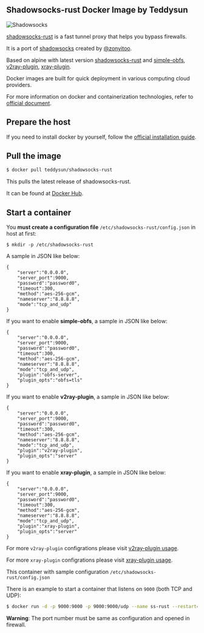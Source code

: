 ## Shadowsocks-rust Docker Image by Teddysun

![Shadowsocks](https://github.com/teddysun/shadowsocks_install/raw/master/shadowsocks.png)

[shadowsocks-rust][1] is a fast tunnel proxy that helps you bypass firewalls.

It is a port of [shadowsocks][2] created by [@zonyitoo](https://github.com/zonyitoo).

Based on alpine with latest version [shadowsocks-rust](https://github.com/shadowsocks/shadowsocks-rust) and [simple-obfs](https://github.com/shadowsocks/simple-obfs), [v2ray-plugin](https://github.com/teddysun/v2ray-plugin), [xray-plugin](https://github.com/teddysun/xray-plugin).

Docker images are built for quick deployment in various computing cloud providers.

For more information on docker and containerization technologies, refer to [official document][3].

## Prepare the host

If you need to install docker by yourself, follow the [official installation guide][4].

## Pull the image

```bash
$ docker pull teddysun/shadowsocks-rust
```

This pulls the latest release of shadowsocks-rust.

It can be found at [Docker Hub][5].

## Start a container

You **must create a configuration file**  `/etc/shadowsocks-rust/config.json` in host at first:

```
$ mkdir -p /etc/shadowsocks-rust
```

A sample in JSON like below:

```
{
    "server":"0.0.0.0",
    "server_port":9000,
    "password":"password0",
    "timeout":300,
    "method":"aes-256-gcm",
    "nameserver":"8.8.8.8",
    "mode":"tcp_and_udp"
}
```

If you want to enable **simple-obfs**, a sample in JSON like below:

```
{
    "server":"0.0.0.0",
    "server_port":9000,
    "password":"password0",
    "timeout":300,
    "method":"aes-256-gcm",
    "nameserver":"8.8.8.8",
    "mode":"tcp_and_udp",
    "plugin":"obfs-server",
    "plugin_opts":"obfs=tls"
}
```

If you want to enable **v2ray-plugin**, a sample in JSON like below:

```
{
    "server":"0.0.0.0",
    "server_port":9000,
    "password":"password0",
    "timeout":300,
    "method":"aes-256-gcm",
    "nameserver":"8.8.8.8",
    "mode":"tcp_and_udp",
    "plugin":"v2ray-plugin",
    "plugin_opts":"server"
}
```

If you want to enable **xray-plugin**, a sample in JSON like below:

```
{
    "server":"0.0.0.0",
    "server_port":9000,
    "password":"password0",
    "timeout":300,
    "method":"aes-256-gcm",
    "nameserver":"8.8.8.8",
    "mode":"tcp_and_udp",
    "plugin":"xray-plugin",
    "plugin_opts":"server"
}
```

For more `v2ray-plugin` configrations please visit [v2ray-plugin usage][6].

For more `xray-plugin` configrations please visit [xray-plugin usage][7].

This container with sample configuration `/etc/shadowsocks-rust/config.json`

There is an example to start a container that listens on `9000` (both TCP and UDP):

```bash
$ docker run -d -p 9000:9000 -p 9000:9000/udp --name ss-rust --restart=always -v /etc/shadowsocks-rust:/etc/shadowsocks-rust teddysun/shadowsocks-rust
```

**Warning**: The port number must be same as configuration and opened in firewall.

[1]: https://github.com/shadowsocks/shadowsocks-rust
[2]: https://shadowsocks.org/en/index.html
[3]: https://docs.docker.com/
[4]: https://docs.docker.com/install/
[5]: https://hub.docker.com/r/teddysun/shadowsocks-rust/
[6]: https://github.com/shadowsocks/v2ray-plugin#usage
[7]: https://github.com/teddysun/xray-plugin#usage